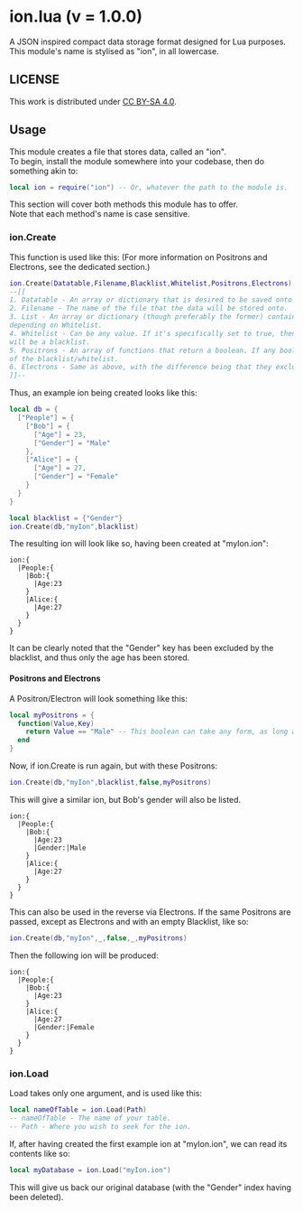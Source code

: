 # ion.lua (v = 1.0.0)
A JSON inspired compact data storage format designed for Lua purposes.
This module's name is stylised as "ion", in all lowercase.

## LICENSE

This work is distributed under [CC BY-SA 4.0](https://creativecommons.org/licenses/by-sa/4.0/).

## Usage

This module creates a file that stores data, called an "ion".\
To begin, install the module somewhere into your codebase, then do something akin to:
```lua
local ion = require("ion") -- Or, whatever the path to the module is.
```
This section will cover both methods this module has to offer.\
Note that each method's name is case sensitive.

### ion.Create

This function is used like this: (For more information on Positrons and Electrons, see the dedicated section.)
```lua
ion.Create(Datatable,Filename,Blacklist,Whitelist,Positrons,Electrons)
--[[
1. Datatable - An array or dictionary that is desired to be saved onto an ion.
2. Filename - The name of the file that the data will be stored onto.
3. List - An array or dictionary (though preferably the former) containing Datatable indices that will be excluded or included
depending on Whitelist.
4. Whitelist - Can be any value. If it's specifically set to true, then the provided List will act as a whitelist, and otherwise
will be a blacklist.
5. Positrons - An array of functions that return a boolean. If any boolean is true, then the entry will be allowed in, regardless
of the blacklist/whitelist.
6. Electrons - Same as above, with the difference being that they exclude regardless of the blacklist/whitelist.
]]--
```
Thus, an example ion being created looks like this:
```lua
local db = {
  ["People"] = {
    ["Bob"] = {
      ["Age"] = 23,
      ["Gender"] = "Male"
    },
    ["Alice"] = {
      ["Age"] = 27,
      ["Gender"] = "Female"
    }
  }
}

local blacklist = {"Gender"}
ion.Create(db,"myIon",blacklist)
```
The resulting ion will look like so, having been created at "myIon.ion":
```
ion:{
  |People:{
    |Bob:{
      |Age:23
    }
    |Alice:{
      |Age:27
    }
  }
}
```
It can be clearly noted that the "Gender" key has been excluded by the blacklist, and thus only the age has been stored.
#### Positrons and Electrons
A Positron/Electron will look something like this:
```lua
local myPositrons = {
  function(Value,Key)
    return Value == "Male" -- This boolean can take any form, as long as the boolean itself wouldn't error.
  end
}
```
Now, if ion.Create is run again, but with these Positrons:
```lua
ion.Create(db,"myIon",blacklist,false,myPositrons)
```
This will give a similar ion, but Bob's gender will also be listed.
```
ion:{
  |People:{
    |Bob:{
      |Age:23
      |Gender:|Male
    }
    |Alice:{
      |Age:27
    }
  }
}
```
This can also be used in the reverse via Electrons. If the same Positrons are passed, except as Electrons and with an empty Blacklist, like so:
```lua
ion.Create(db,"myIon",_,false,_,myPositrons)
```
Then the following ion will be produced:
```
ion:{
  |People:{
    |Bob:{
      |Age:23
    }
    |Alice:{
      |Age:27
      |Gender:|Female
    }
  }
}
```
### ion.Load
Load takes only one argument, and is used like this:
```lua
local nameOfTable = ion.Load(Path)
-- nameOfTable - The name of your table.
-- Path - Where you wish to seek for the ion.
```
If, after having created the first example ion at "myIon.ion", we can read its contents like so:
```lua
local myDatabase = ion.Load("myIon.ion")
```
This will give us back our original database (with the "Gender" index having been deleted).
